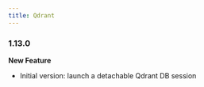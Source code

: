 ```yaml
---
title: Qdrant
---
```


### 1.13.0

**New Feature**
* Initial version: launch a detachable Qdrant DB session
